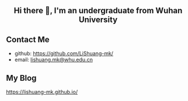 ## <center> Hi there 👋, I'm an undergraduate from Wuhan University </center>

## Contact Me 

- github: https://github.com/LiShuang-mk/
- email: lishuang.mk@whu.edu.cn

## My Blog 

https://lishuang-mk.github.io/

<!--
**LiShuang-mk/LiShuang-mk** is a ✨ _special_ ✨ repository because its `README.md` (this file) appears on your GitHub profile.

Here are some ideas to get you started:

- 🔭 I’m currently working on ...
- 🌱 I’m currently learning ...
- 👯 I’m looking to collaborate on ...
- 🤔 I’m looking for help with ...
- 💬 Ask me about ...
- 📫 How to reach me: ...
- 😄 Pronouns: ...
- ⚡ Fun fact: ...
-->
